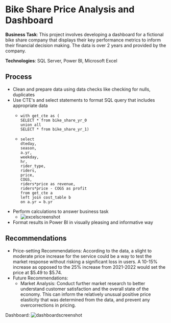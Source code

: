 # Bike Share Price Analysis and Dashboard
**Business Task**: This project involves developing a dashboard for a fictional bike share company that displays their key performance metrics to inform their financial decision making. The data is over 2 years and provided by the company.

**Technologies**: SQL Server, Power BI, Microsoft Excel
## Process
* Clean and prepare data using data checks like checking for nulls, duplicates
* Use CTE's and select statements to format SQL query that includes appropriate data
  * ```
    with get_cte as (
    SELECT * from bike_share_yr_0
    union all
    SELECT * from bike_share_yr_1)
    ```
  * ```
    select
    dteday,
    season,
    a.yr,
    weekday,
    hr,
    rider_type,
    riders,
    price,
    COGS,
    riders*price as revenue,
    riders*price - COGS as profit
    from get_cte a
    left join cost_table b
    on a.yr = b.yr
    ```
* Perform calculations to answer business task
  * ![excelscreenshot](https://github.com/user-attachments/assets/7dea1829-1a96-4afb-bd2c-c8f1674a3e0c)
* Format results in Power BI in visually pleasing and informative way
## Recommendations
* Price-setting Recommendations: According to the data, a slight to moderate price increase for the service could be a way to test the market response without risking a significant loss in users. A 10-15% increase as opposed to the 25% increase from 2021-2022 would set the price at $5.49 to $5.74.
* Future Recommendations:
  * Market Analysis: Conduct further market research to better understand customer satisfaction and the overall state of the economy. This can inform the relatively unusual positive price elasticity that was determined from the data, and prevent any overcorrections in pricing.


Dashboard: ![dashboardscreenshot](https://github.com/user-attachments/assets/0ebcaf57-ab6a-4b51-b712-c8903ad0f56a)

